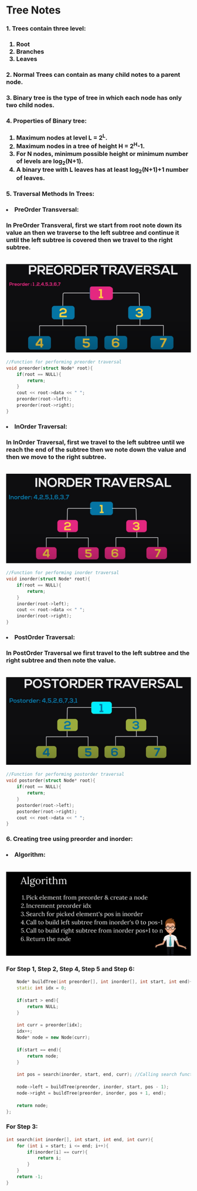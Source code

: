 # Tree Notes

### 1. Trees contain three level:

### <ol><li>Root <li>Branches <li>Leaves

### 2. Normal Trees can contain as many child notes to a parent node.

### 3. Binary tree is the type of tree in which each node has only two child nodes.

### 4. Properties of Binary tree:

### <ol><li> Maximum nodes at level L = 2<sup>L</sup>.</li>   <li> Maximum nodes in a tree of height H = 2<sup>H</sup>-1.</li>    <li>For N nodes, minimum possible height or minimum number of levels are log<sub>2</sub>(N+1).</li>  <li>A binary tree with L leaves has at least log<sub>2</sub>(N+1)+1 number of leaves.</li>

### 5. Traversal Methods In Trees:

### <li> PreOrder Transversal:

### In PreOrder Transveral, first we start from root note down its value an then we traverse to the left subtree and continue it until the left subtree is covered then we travel to the right subtree. <br><br>

![Local Image](./NotesImages/ScreenShot1.png)

```c++
//Function for performing preorder traversal
void preorder(struct Node* root){
    if(root == NULL){
        return;
    }
    cout << root->data << " ";
    preorder(root->left);
    preorder(root->right);
}
```

### <li> InOrder Traversal:

### In InOrder Traversal, first we travel to the left subtree until we reach the end of the subtree then we note down the value and then we move to the right subtree. <br><br>

![Local Image](./NotesImages/ScreenShot2.png)

```c++
//Function for performing inorder traversal
void inorder(struct Node* root){
    if(root == NULL){
        return;
    }
    inorder(root->left);
    cout << root->data << " ";
    inorder(root->right);
}
```

### <li> PostOrder Traversal:

### In PostOrder Traversal we first travel to the left subtree and the right subtree and then note the value. <br><br>

![Local Image](./NotesImages/ScreenShot3.png)

```c++
//Function for performing postorder traversal
void postorder(struct Node* root){
    if(root == NULL){
        return;
    }
    postorder(root->left);
    postorder(root->right);
    cout << root->data << " ";
}
```

### 6. Creating tree using preorder and inorder:

### <li> Algorithm: <br><br>

![Local Image](./NotesImages/ScreenShot4.png)

### For Step 1, Step 2, Step 4, Step 5 and Step 6:

```c++
    Node* buildTree(int preorder[], int inorder[], int start, int end){
    static int idx = 0;

    if(start > end){
        return NULL;
    }

    int curr = preorder[idx];
    idx++;
    Node* node = new Node(curr);

    if(start == end){
        return node;
    }

    int pos = search(inorder, start, end, curr); //Calling search function

    node->left = buildTree(preorder, inorder, start, pos - 1);
    node->right = buildTree(preorder, inorder, pos + 1, end);

    return node;
};
```

### For Step 3:

```c++
int search(int inorder[], int start, int end, int curr){
    for (int i = start; i <= end; i++){
        if(inorder[i] == curr){
            return i;
        }
    }
    return -1;
}
```
